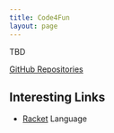 ```yaml
---
title: Code4Fun
layout: page
---
```


TBD

[GitHub Repositories](https://github.com/johnstonskj?tab=repositories)

## Interesting Links

* [Racket](https://racket-lang.org/) Language
